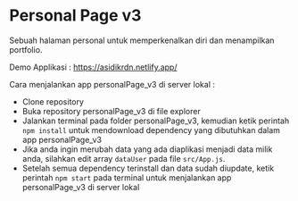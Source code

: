# Personal Page v3

Sebuah halaman personal untuk memperkenalkan diri dan menampilkan portfolio.

Demo Applikasi : <https://asidikrdn.netlify.app/>

Cara menjalankan app personalPage_v3 di server lokal :

- Clone repository
- Buka repository personalPage_v3 di file explorer
- Jalankan terminal pada folder personalPage_v3, kemudian ketik perintah `npm install` untuk mendownload dependency yang dibutuhkan dalam app personalPage_v3
- Jika anda ingin merubah data yang ada diaplikasi menjadi data milik anda, silahkan edit array `dataUser` pada file `src/App.js`.
- Setelah semua dependency terinstall dan data sudah diupdate, ketik perintah `npm start` pada terminal untuk menjalankan app personalPage_v3 di server lokal
